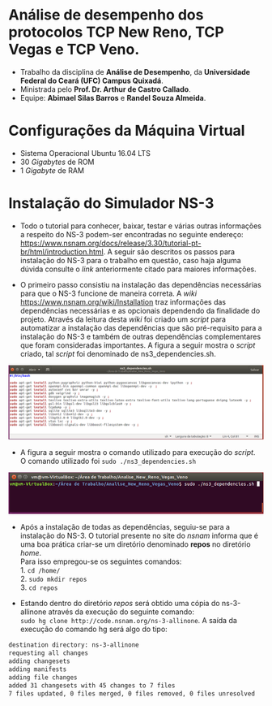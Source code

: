 # Análise de desempenho dos protocolos TCP New Reno, TCP Vegas e TCP Veno.

* Trabalho da disciplina de **Análise de Desempenho**, da **Universidade Federal do Ceará (UFC) Campus Quixadá**.
* Ministrada pelo **Prof. Dr. Arthur de Castro Callado**.
* Equipe: **Abimael Silas Barros** e **Randel Souza Almeida**.

# Configurações da Máquina Virtual

* Sistema Operacional Ubuntu 16.04 LTS
* 30 *Gigabytes* de ROM
* 1 *Gigabyte* de RAM

# Instalação do Simulador NS-3

* Todo o tutorial para conhecer, baixar, testar e várias outras informações a respeito do NS-3 podem-ser encontradas no seguinte endereço: https://www.nsnam.org/docs/release/3.30/tutorial-pt-br/html/introduction.html. A seguir são descritos os passos para instalação do NS-3 para o trabalho em questão, caso haja alguma dúvida consulte o *link* anteriormente citado para maiores informações.

* O primeiro passo consistiu na instalação das dependências necessárias para que o NS-3 funcione de maneira correta. A *wiki* https://www.nsnam.org/wiki/Installation traz informações das dependências necessárias e as opcionais dependendo da finalidade do projeto.
Através da leitura desta *wiki* foi criado um *script* para automatizar a instalação das dependências que são pré-requisito para a instalação do NS-3 e também de outras dependências complementares que foram consideradas importantes. A figura a seguir mostra o *script* criado, tal *script* foi denominado de ns3_dependencies.sh.

![code image](https://github.com/RandelSouza/Analise_New_Reno_Vegas_Veno/blob/master/img/ns3dependenciescode.png)

* A figura a seguir mostra o comando utilizado para execução do *script*. </br> O comando utilizado foi `sudo ./ns3_dependencies.sh`

![execute script](https://github.com/RandelSouza/Analise_New_Reno_Vegas_Veno/blob/master/img/ns3dependencies.png)

* Após a instalação de todas as dependências, seguiu-se para a instalação do NS-3. O tutorial presente no site do *nsnam* informa que é uma boa prática criar-se um diretório denominado **repos** no diretório *home*.</br> Para isso empregou-se os seguintes comandos:</br> 1. `cd /home/`</br> 2. `sudo mkdir repos`</br> 3. `cd repos`

* Estando dentro do diretório *repos* será obtido uma cópia do ns-3-allinone através da execução do seguinte comando:</br>
`sudo hg clone http://code.nsnam.org/ns-3-allinone`. A saída da execução do comando hg será algo do tipo: 
```
destination directory: ns-3-allinone
requesting all changes
adding changesets
adding manifests
adding file changes
added 31 changesets with 45 changes to 7 files
7 files updated, 0 files merged, 0 files removed, 0 files unresolved
```






